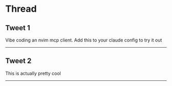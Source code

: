 # Thread

## Tweet 1

Vibe coding an nvim mcp client. Add this to your claude config to try it out

---

## Tweet 2

This is actually pretty cool

---

